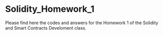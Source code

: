 # Solidity_Homework_1

Please find here the codes and answers for the Homework 1 of the Solidity and Smart Contracts Develoment class.
